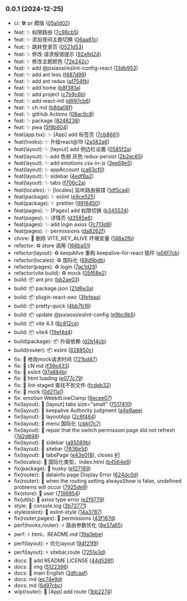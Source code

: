 ## <small>0.0.1 (2024-12-25)</small>

- ci: 🛠 pr 模版 ([05a1d02](https://github.com/jsxiaosi/react-xs-admin/commit/05a1d02))
- feat: ✨ 权限路由 ([7c98cb5](https://github.com/jsxiaosi/react-xs-admin/commit/7c98cb5))
- feat: ✨ 添加夜间主题切换 ([06aa81c](https://github.com/jsxiaosi/react-xs-admin/commit/06aa81c))
- feat: ✨ 跳转登录页 ([0521d53](https://github.com/jsxiaosi/react-xs-admin/commit/0521d53))
- feat: ✨ 修改 请求报错提示 ([92a9d24](https://github.com/jsxiaosi/react-xs-admin/commit/92a9d24))
- feat: ✨ 修改主题颜色 ([72e242c](https://github.com/jsxiaosi/react-xs-admin/commit/72e242c))
- feat: ✨ add @jsxiaosi/eslint-config-react ([13db953](https://github.com/jsxiaosi/react-xs-admin/commit/13db953))
- feat: ✨ add ant less ([f487d99](https://github.com/jsxiaosi/react-xs-admin/commit/f487d99))
- feat: ✨ add ant redux ([af754fb](https://github.com/jsxiaosi/react-xs-admin/commit/af754fb))
- feat: ✨ add home ([b8f381a](https://github.com/jsxiaosi/react-xs-admin/commit/b8f381a))
- feat: ✨ add project ([c7b9c6b](https://github.com/jsxiaosi/react-xs-admin/commit/c7b9c6b))
- feat: ✨ add react-intl ([d997cb6](https://github.com/jsxiaosi/react-xs-admin/commit/d997cb6))
- feat: ✨ ch md ([b8da08f](https://github.com/jsxiaosi/react-xs-admin/commit/b8da08f))
- feat: ✨ gitHub Actions ([08ac9c8](https://github.com/jsxiaosi/react-xs-admin/commit/08ac9c8))
- feat: ✨ package ([8246238](https://github.com/jsxiaosi/react-xs-admin/commit/8246238))
- feat: ✨ pwa ([5f8b604](https://github.com/jsxiaosi/react-xs-admin/commit/5f8b604))
- feat(app.tsx): ✨ [App] add 标签页 ([7cb8661](https://github.com/jsxiaosi/react-xs-admin/commit/7cb8661))
- feat(hooks): ✨ 升级react@19 ([2a582a6](https://github.com/jsxiaosi/react-xs-admin/commit/2a582a6))
- feat(layout): ✨ [layout] add 侧边栏设置 ([0585f2a](https://github.com/jsxiaosi/react-xs-admin/commit/0585f2a))
- feat(layout): ✨ add 色弱 灰色 redux-persist ([2b2ec65](https://github.com/jsxiaosi/react-xs-admin/commit/2b2ec65))
- feat(layout): ✨ add emotions css-in-js ([3ee69e5](https://github.com/jsxiaosi/react-xs-admin/commit/3ee69e5))
- feat(layout): ✨ appAccount ([ca63cf0](https://github.com/jsxiaosi/react-xs-admin/commit/ca63cf0))
- feat(layout): ✨ sidebar ([4edf8a2](https://github.com/jsxiaosi/react-xs-admin/commit/4edf8a2))
- feat(layout): ✨ tabs ([f706c2a](https://github.com/jsxiaosi/react-xs-admin/commit/f706c2a))
- feat(locales): ✨ [locales] 监听路由报错 ([1df5ca4](https://github.com/jsxiaosi/react-xs-admin/commit/1df5ca4))
- feat(package): ✨ eslint ([e9ce525](https://github.com/jsxiaosi/react-xs-admin/commit/e9ce525))
- feat(package): ✨ prettier ([9918450](https://github.com/jsxiaosi/react-xs-admin/commit/9918450))
- feat(pages): ✨ [Pages] add 权限切换 ([b345524](https://github.com/jsxiaosi/react-xs-admin/commit/b345524))
- feat(pages): ✨ 详情页 ([d3585e8](https://github.com/jsxiaosi/react-xs-admin/commit/d3585e8))
- feat(pages): ✨ add login axios ([7c713d8](https://github.com/jsxiaosi/react-xs-admin/commit/7c713d8))
- feat(pages): ✨ permissions ([da8262f](https://github.com/jsxiaosi/react-xs-admin/commit/da8262f))
- chore: 🔨 删除 VITE_KEY_ALIVE 环境变量 ([148a2fb](https://github.com/jsxiaosi/react-xs-admin/commit/148a2fb))
- refactor: ♻️ store 调用 ([166ba51](https://github.com/jsxiaosi/react-xs-admin/commit/166ba51))
- refactor(layout): ♻️ keepAllve 重构 keepalive-for-react 插件 ([a56f7cb](https://github.com/jsxiaosi/react-xs-admin/commit/a56f7cb))
- refactor(locales): ♻️ 国际化 ([69d9bdb](https://github.com/jsxiaosi/react-xs-admin/commit/69d9bdb))
- refactor(pages): ♻️ login ([7ac1d29](https://github.com/jsxiaosi/react-xs-admin/commit/7ac1d29))
- refactor(vite build): ♻️ mock ([05f68e2](https://github.com/jsxiaosi/react-xs-admin/commit/05f68e2))
- build: 📦️ ant pro ([bb2ae03](https://github.com/jsxiaosi/react-xs-admin/commit/bb2ae03))
- build: 📦️ package.json ([21d6e3a](https://github.com/jsxiaosi/react-xs-admin/commit/21d6e3a))
- build: 📦️ plugin-react-swc ([3fefeaa](https://github.com/jsxiaosi/react-xs-admin/commit/3fefeaa))
- build: 📦️ pretty-quick ([4bb7b16](https://github.com/jsxiaosi/react-xs-admin/commit/4bb7b16))
- build: 📦️ update @jsxiaosi/eslint-config ([e9bc9b5](https://github.com/jsxiaosi/react-xs-admin/commit/e9bc9b5))
- build: 📦️ vite 4.3 ([6c812ce](https://github.com/jsxiaosi/react-xs-admin/commit/6c812ce))
- build: 📦️ vite4 ([19ef4d4](https://github.com/jsxiaosi/react-xs-admin/commit/19ef4d4))
- build(package): 📦️ 升级依赖 ([d2b14cb](https://github.com/jsxiaosi/react-xs-admin/commit/d2b14cb))
- build(router): 📦️ eslint ([828850c](https://github.com/jsxiaosi/react-xs-admin/commit/828850c))
- fix: 🐛 修改mock请求时间 ([721bd47](https://github.com/jsxiaosi/react-xs-admin/commit/721bd47))
- fix: 🐛 cN md ([f39e433](https://github.com/jsxiaosi/react-xs-admin/commit/f39e433))
- fix: 🐛 eslint ([97a884b](https://github.com/jsxiaosi/react-xs-admin/commit/97a884b))
- fix: 🐛 html loading ([e077c79](https://github.com/jsxiaosi/react-xs-admin/commit/e077c79))
- fix: 🐛 lint-staged 查找不到文件 ([fcdeb32](https://github.com/jsxiaosi/react-xs-admin/commit/fcdeb32))
- fix: 🐛 mork ([0d211a1](https://github.com/jsxiaosi/react-xs-admin/commit/0d211a1))
- fix: emotion WebkitLineClamp ([6ecee07](https://github.com/jsxiaosi/react-xs-admin/commit/6ecee07))
- fix(layout): 🐛 [layout] tabs size="small" ([7517410](https://github.com/jsxiaosi/react-xs-admin/commit/7517410))
- fix(layout): 🐛 keepalive Authority judgment ([a4e9aee](https://github.com/jsxiaosi/react-xs-admin/commit/a4e9aee))
- fix(layout): 🐛 layoutApp ([2c8f484](https://github.com/jsxiaosi/react-xs-admin/commit/2c8f484))
- fix(layout): 🐛 menu 国际化 ([cbb17c7](https://github.com/jsxiaosi/react-xs-admin/commit/cbb17c7))
- fix(layout): 🐛 repair that the switch permission page did not refresh ([7d2d898](https://github.com/jsxiaosi/react-xs-admin/commit/7d2d898))
- fix(layout): 🐛 sidebar ([a85089b](https://github.com/jsxiaosi/react-xs-admin/commit/a85089b))
- fix(layout): 🐛 sitebar ([7636e1d](https://github.com/jsxiaosi/react-xs-admin/commit/7636e1d))
- fix(layout): 🐛 tabsPage ([e43e018](https://github.com/jsxiaosi/react-xs-admin/commit/e43e018)), closes [#1](https://github.com/jsxiaosi/react-xs-admin/issues/1)
- fix(locales): 🐛 国际化类型，index.html ([b4564e6](https://github.com/jsxiaosi/react-xs-admin/commit/b4564e6))
- fix(package): 🐛 husky ([e127169](https://github.com/jsxiaosi/react-xs-admin/commit/e127169))
- fix(router): 🐛 datainfo page Display Error ([624dc0d](https://github.com/jsxiaosi/react-xs-admin/commit/624dc0d))
- fix(router): 🐛 when the routing setting alwaysShow is false, undefined problems will occur ([7925de9](https://github.com/jsxiaosi/react-xs-admin/commit/7925de9))
- fix(store): 🐛 user ([7198854](https://github.com/jsxiaosi/react-xs-admin/commit/7198854))
- fix(utils): 🐛 axios type error ([e2f9779](https://github.com/jsxiaosi/react-xs-admin/commit/e2f9779))
- style: 💄 console.log ([3b72771](https://github.com/jsxiaosi/react-xs-admin/commit/3b72771))
- style(eslint): 💄 eslint-style ([14a3787](https://github.com/jsxiaosi/react-xs-admin/commit/14a3787))
- fix(router,pages): 🐛 permissions ([43f167d](https://github.com/jsxiaosi/react-xs-admin/commit/43f167d))
- perf(hooks,router): ⚡️ 路由参数优化 ([8e37a65](https://github.com/jsxiaosi/react-xs-admin/commit/8e37a65))
- perf: ⚡️ html、README.md ([19a0ebe](https://github.com/jsxiaosi/react-xs-admin/commit/19a0ebe))
- perf(layout): ⚡️ 优化layout ([94f21f9](https://github.com/jsxiaosi/react-xs-admin/commit/94f21f9))
- perf(layout): ⚡️ sitebar,route ([7251e3d](https://github.com/jsxiaosi/react-xs-admin/commit/7251e3d))
- docs: 📝 add README LICENSE ([44d526f](https://github.com/jsxiaosi/react-xs-admin/commit/44d526f))
- docs: 📝 img ([5122396](https://github.com/jsxiaosi/react-xs-admin/commit/5122396))
- docs: 📝 main English ([3dfcaaf](https://github.com/jsxiaosi/react-xs-admin/commit/3dfcaaf))
- docs: md ([ec74e9d](https://github.com/jsxiaosi/react-xs-admin/commit/ec74e9d))
- docs: md ([6d97cbc](https://github.com/jsxiaosi/react-xs-admin/commit/6d97cbc))
- wip(router): 🚀 [App] add route ([1bb2274](https://github.com/jsxiaosi/react-xs-admin/commit/1bb2274))
